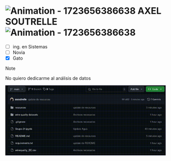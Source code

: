 # ![Animation - 1723656386638](https://github.com/user-attachments/assets/7b01d054-79a8-4656-a14b-678705df37da) AXEL SOUTRELLE ![Animation - 1723656386638](https://github.com/user-attachments/assets/7b01d054-79a8-4656-a14b-678705df37da)
- [ ] ing. en Sistemas
- [ ] Novia
- [x] Gato
> [!NOTE]
> No quiero dedicarme al análisis de datos

![xd](resources/output.gif)
